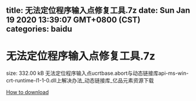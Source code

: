 
title: 无法定位程序输入点修复工具.7z
date: Sun Jan 19 2020 13:39:07 GMT+0800 (CST)    
categories: baidu
---

# 无法定位程序输入点修复工具.7z
size: 332.00 kB
 无法定位程序输入点ucrtbase.abort与动态链接库api-ms-win-crt-runtime-l1-1-0.dll上解决办法_动态链接库_亿品元素资源下载
 

[How to download](https://bpcam.bemobtrk.com/go/2ceec3aa-1ca2-46d6-b9ff-aaa5c184517c?jno=1231)